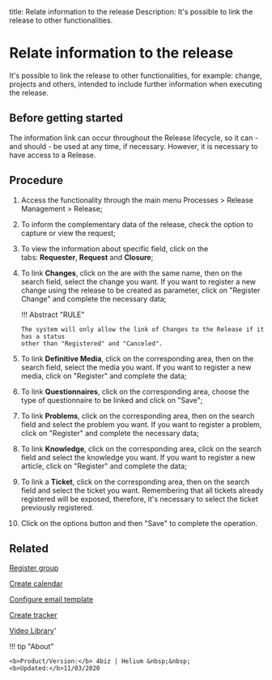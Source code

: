 title: Relate information to the release
Description: It's possible to link the release to other functionalities.
# Relate information to the release
It's possible to link the release to other functionalities, for example: change, projects and others, intended to include further information when executing the release.

Before getting started
--------------------------

The information link can occur throughout the Release lifecycle, so it 
can - and should - be used at any time, if necessary. However, it is 
necessary to have access to a Release.

Procedure
-------------

1.  Access the functionality through the main menu Processes \> Release
    Management \> Release;

2.  To inform the complementary data of the release, check the option to
    capture or view the request;

3.  To view the information about specific field, click on the
    tabs: **Requester**, **Request** and **Closure**;

4.  To link **Changes**, click on the are with the same name, then on the search
    field, select the change you want. If you want to register a new change
    using the release to be created as parameter, click on "Register Change" and
    complete the necessary data;

    !!! Abstract "RULE"

        The system will only allow the link of Changes to the Release if it has a status 
        other than "Registered" and "Canceled".

5.  To link **Definitive Media**, click on the corresponding area, then on the
    search field, select the media you want. If you want to register a new
    media, click on "Register" and complete the data;

6.  To link **Questionnaires**, click on the corresponding area, choose the type
    of questionnaire to be linked and click on "Save";

7.  To link **Problems**, click on the corresponding area, then on the search
    field and select the problem you want. If you want to register a problem,
    click on "Register" and complete the necessary data;

8.  To link **Knowledge**, click on the corresponding area, click on the search
    field and select the knowledge you want. If you want to register a new
    article, click on "Register" and complete the data;

9.  To link a **Ticket**, click on the corresponding area, then on
    the search field and select the ticket you want. Remembering that all
    tickets already registered will be exposed, therefore, it's necessary to
    select the ticket previously registered.

10. Click on the options button and then "Save" to complete the operation.


Related
-----------

[Register group](/en-us/4biz-helium/initial-settings/access-settings/user/register-groups.html)

[Create calendar](/en-us/4biz-helium/platform-administration/time/create-calendar.html)

[Configure email template](/en-us/4biz-helium/platform-administration/email-settings/email-templates-configure-email-template.html)

[Create tracker](/en-us/4biz-helium/tracker/use/create-flow.html) 


<i class='fa fa-youtube-play  fa-2x' style='color:#97ce17;vertical-align: middle;'> </i> [Video Library](https://www.youtube.com/playlist?list=PLB5qK2uzf2RMA1W1Js4-lPEDUDUJJ_rUa)'

!!! tip "About"

    <b>Product/Version:</b> 4biz | Helium &nbsp;&nbsp;
    <b>Updated:</b>11/03/2020  

